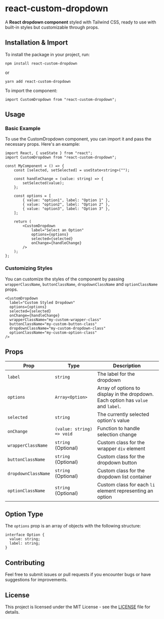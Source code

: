 # react-custom-dropdown

A **React dropdown component** styled with Tailwind CSS, ready to use with built-in styles but customizable through props.

## Installation & Import

To install the package in your project, run:

```
npm install react-custom-dropdown
```

or 

```
yarn add react-custom-dropdown
```

To import the component:

```
import CustomDropdown from "react-custom-dropdown";
```

## Usage

### Basic Example

To use the CustomDropdown component, you can import it and pass the necessary props. Here's an example:

```
import React, { useState } from "react";
import CustomDropdown from "react-custom-dropdown";

const MyComponent = () => {
    const [selected, setSelected] = useState<string>("");

    const handleChange = (value: string) => {
        setSelected(value);
    };

    const options = [
        { value: "option1", label: "Option 1" },
        { value: "option2", label: "Option 2" },
        { value: "option3", label: "Option 3" },
    ];

    return (
        <CustomDropdown
            label="Select an Option"
            options={options}
            selected={selected}
            onChange={handleChange}
        />
    );
};
```

### Customizing Styles

You can customize the styles of the component by passing `wrapperClassName`,  `buttonClassName`, `dropdownClassName` and `optionClassName` props.

```
<CustomDropdown
  label="Custom Styled Dropdown"
  options={options}
  selected={selected}
  onChange={handleChange}
  wrapperClassName="my-custom-wrapper-class"
  buttonClassName="my-custom-button-class"
  dropdownClassName="my-custom-dropdown-class"
  optionClassName="my-custom-option-class"
/>
```

## Props

| Prop              | Type                  | Description |
|-------------------|----------------------|-------------|
| `label`          | `string`              | The label for the dropdown |
| `options`        | `Array<Option>`       | Array of options to display in the dropdown. Each option has `value` and `label`. |
| `selected`       | `string`              | The currently selected option's value |
| `onChange`       | `(value: string) => void` | Function to handle selection change |
| `wrapperClassName` | `string` (Optional)  | Custom class for the wrapper `div` element |
| `buttonClassName` | `string` (Optional)  | Custom class for the dropdown button |
| `dropdownClassName`  | `string` (Optional)  | Custom class for the dropdown list container |
| `optionClassName`    | `string` (Optional)  | Custom class for each `li` element representing an option |

## Option Type
The `options` prop is an array of objects with the following structure:

```
interface Option {
  value: string;
  label: string;
}
```

## Contributing

Feel free to submit issues or pull requests if you encounter bugs or have suggestions for improvements.

## License

This project is licensed under the MIT License - see the [LICENSE](./LICENSE) file for details.